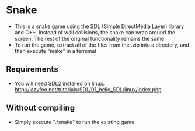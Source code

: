 # Snake
- This is a snake game using the SDL (Simple DirectMedia Layer) library and C++. Instead of
  wall collisions, the snake can wrap around the screen. The rest of the original functionality
  remains the same.
- To run the game, extract all of the files from the .zip into a directory, and then execute "make" in a terminal

## Requirements
- You will need SDL2 installed on linux: http://lazyfoo.net/tutorials/SDL/01_hello_SDL/linux/index.php

## Without compiling
- Simply execute "./snake" to run the existing game
